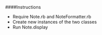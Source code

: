 ####Instructions
- Require Note.rb and NoteFormatter.rb
- Create new instances of the two classes
- Run Note.display
